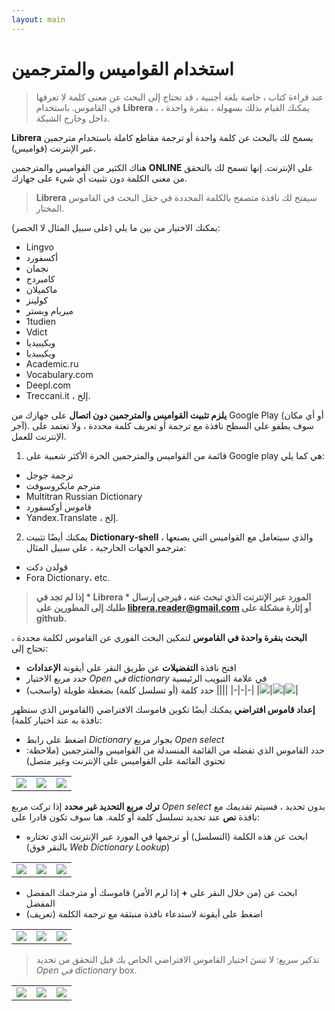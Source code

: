 ```yaml
---
layout: main
---
```


# استخدام القواميس والمترجمين

> عند قراءة كتاب ، خاصة بلغة أجنبية ، قد تحتاج إلى البحث عن معنى كلمة لا تعرفها في القاموس. باستخدام **Librera** ، يمكنك القيام بذلك بسهولة ، بنقرة واحدة ، داخل وخارج الشبكة.

**Librera** يسمح لك بالبحث عن كلمة واحدة أو ترجمة مقاطع كاملة باستخدام مترجمين عبر الإنترنت (قواميس).

هناك الكثير من القواميس والمترجمين **ONLINE** على الإنترنت. إنها تسمح لك بالتحقق من معنى الكلمة دون تثبيت أي شيء على جهازك.
> **Librera** سيفتح لك نافذة متصفح بالكلمة المحددة في حقل البحث في القاموس المختار.
 
يمكنك الاختيار من بين ما يلي (على سبيل المثال لا الحصر):

* Lingvo
* أكسفورد
* نجمان
* كامبردج
* ماكميلان
* كولينز
* ميريام وبستر
* 1tudien
* Vdict
* ويكيبيديا
* ويكيبيديا
* Academic.ru
* Vocabulary.com
* Deepl.com
* Treccani.it ، إلخ.

**يلزم تثبيت القواميس والمترجمين دون اتصال** على جهازك من Google Play (أو أي مكان آخر). سوف يطفو على السطح نافذة مع ترجمة أو تعريف كلمة محددة ، ولا تعتمد على الإنترنت للعمل.

1. قائمة من القواميس والمترجمين الحرة الأكثر شعبية على Google play هي كما يلي:
* ترجمة جوجل
* مترجم مايكروسوفت
* Multitran Russian Dictionary
* قاموس أوكسفورد
* Yandex.Translate ، إلخ.
2. يمكنك أيضًا تثبيت **Dictionary-shell** ، والذي سيتعامل مع القواميس التي يصنعها مترجمو الجهات الخارجية ، على سبيل المثال:
* قولدن دكت
* Fora Dictionary، etc.
 
> **إذا لم تجد في * Librera * المورد عبر الإنترنت الذي تبحث عنه ، فيرجى إرسال طلبك إلى المطورين على librera.reader@gmail.com أو إثارة مشكلة على github.**

**البحث بنقرة واحدة في القاموس**
لتمكين البحث الفوري عن القاموس لكلمة محددة ، تحتاج إلى:
* افتح نافذة **التفضيلات** عن طريق النقر على أيقونة **الإعدادات**
* حدد مربع الاختيار _Open في dictionary_ في علامة التبويب الرئيسية
* حدد كلمة (أو تسلسل كلمة) بضغطة طويلة (واسحب)
||||
|-|-|-|
|![](1.jpg)|![](2.jpg)|![](3.jpg)|

**إعداد قاموس افتراضي**
يمكنك أيضًا تكوين قاموسك الافتراضي (القاموس الذي ستظهر نافذة به عند اختيار كلمة):
* اضغط على رابط _Dictionary_ بجوار مربع _Open select_
* حدد القاموس الذي تفضله من القائمة المنسدلة من القواميس والمترجمين (ملاحظة: تحتوي القائمة على القواميس على الإنترنت وغير متصل)

||||
|-|-|-|
|![](4.jpg)|![](55.jpg)|![](66.jpg)|

**ترك مربع التحديد غير محدد**
إذا تركت مربع _Open select_ بدون تحديد ، فسيتم تقديمك مع نافذة **نص** عند تحديد تسلسل كلمة أو كلمة. هنا سوف تكون قادرا على:
* ابحث عن هذه الكلمة (التسلسل) أو ترجمها في المورد عبر الإنترنت الذي تختاره (بالنقر فوق _Web Dictionary Lookup_)

||||
|-|-|-|
|![](7.jpg)|![](8.jpg)|![](9.jpg)|

* ابحث عن (من خلال النقر على **+** إذا لزم الأمر) قاموسك أو مترجمك المفضل المفضل
* اضغط على أيقونة لاستدعاء نافذة منبثقة مع ترجمة الكلمة (تعريف)

||||
|-|-|-|
|![](10.jpg)|![](11.jpg)|![](12.jpg)|

> تذكير سريع: لا تنسَ اختيار القاموس الافتراضي الخاص بك قبل التحقق من تحديد _Open في dictionary_ box.

||||
|-|-|-|
|![](13.jpg)|![](55.jpg)|![](66.jpg)|
